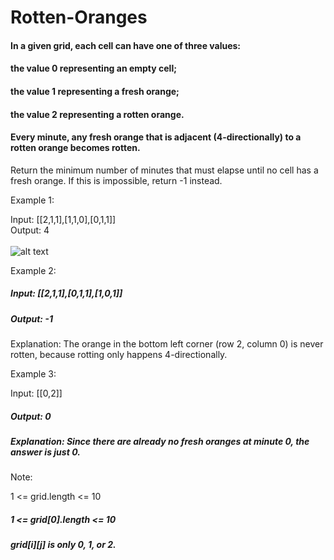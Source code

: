 # Rotten-Oranges
#### In a given grid, each cell can have one of three values:

#### the value 0 representing an empty cell;
#### the value 1 representing a fresh orange;
#### the value 2 representing a rotten orange.
#### Every minute, any fresh orange that is adjacent (4-directionally) to a rotten orange becomes rotten.

Return the minimum number of minutes that must elapse until no cell has a fresh orange.  If this is impossible, return -1 instead.

 

Example 1:


Input: [[2,1,1],[1,1,0],[0,1,1]]  
Output: 4</br>   
![alt text](https://assets.leetcode.com/uploads/2019/02/16/oranges.png)

Example 2:

##### Input: [[2,1,1],[0,1,1],[1,0,1]]
##### Output: -1   
Explanation:  The orange in the bottom left corner (row 2, column 0) is never rotten, because rotting only happens 4-directionally.</br>   

Example 3:

Input: [[0,2]]
##### Output: 0
##### Explanation:  Since there are already no fresh oranges at minute 0, the answer is just 0.
 

Note:

1 <= grid.length <= 10
##### 1 <= grid[0].length <= 10
##### grid[i][j] is only 0, 1, or 2.
